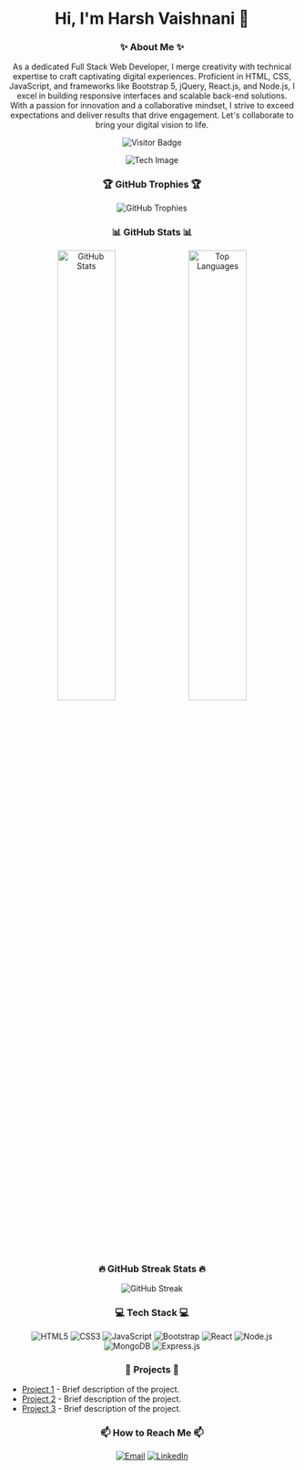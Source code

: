 <h1 align="center"> Hi, I'm Harsh Vaishnani 👋</h1>

<!--
**Harsh-Vaishnani/Harsh-Vaishnani** is a ✨ _special_ ✨ repository because its `README.md` (this file) appears on your GitHub profile.
-->

<h3 align="center">✨ About Me ✨</h3>
<p align="center">
    As a dedicated Full Stack Web Developer, I merge creativity with technical expertise to craft captivating digital experiences. Proficient in HTML, CSS, JavaScript, and frameworks like Bootstrap 5, jQuery, React.js, and Node.js, I excel in building responsive interfaces and scalable back-end solutions. With a passion for innovation and a collaborative mindset, I strive to exceed expectations and deliver results that drive engagement. Let's collaborate to bring your digital vision to life.
</p>

<p align="center">
    <img src="https://komarev.com/ghpvc/?username=Harsh-Vaishnani&color=blue&style=flat-square" alt="Visitor Badge" />
</p>

<div align="center">
    <img src="https://r4.wallpaperflare.com/wallpaper/435/542/549/javascript-google-node-js-html-microsoft-visual-studio-hd-wallpaper-37820829361743c78ebe5d791ed75946.jpg" alt="Tech Image" />
</div>

<h3 align="center">🏆 GitHub Trophies 🏆</h3>
<p align="center">
    <img src="https://github-profile-trophy.vercel.app/?username=Harsh-Vaishnani&theme=noctis_minimus" alt="GitHub Trophies" />
</p>

<h3 align="center">📊 GitHub Stats 📊</h3>
<div align="center">
    <img src="https://github-readme-stats.vercel.app/api?username=Harsh-Vaishnani&show_icons=true&theme=noctis_minimus" alt="GitHub Stats" width="45%" />
    <img src="https://github-readme-stats.vercel.app/api/top-langs/?username=Harsh-Vaishnani&layout=compact&theme=noctis_minimus" alt="Top Languages" width="45%" />
</div>

<h3 align="center">🔥 GitHub Streak Stats 🔥</h3>
<p align="center">
    <img src="https://github-readme-streak-stats.herokuapp.com/?user=Harsh-Vaishnani&theme=noctis_minimus" alt="GitHub Streak" />
</p>

<h3 align="center">💻 Tech Stack 💻</h3>
   <p align="center">
    <img src="https://img.shields.io/badge/HTML5-E34F26?style=for-the-badge&logo=html5&logoColor=white" alt="HTML5" />
    <img src="https://img.shields.io/badge/CSS3-1572B6?style=for-the-badge&logo=css3&logoColor=white" alt="CSS3" />
    <img src="https://img.shields.io/badge/JavaScript-F7DF1E?style=for-the-badge&logo=javascript&logoColor=black" alt="JavaScript" />
    <img src="https://img.shields.io/badge/Bootstrap-563D7C?style=for-the-badge&logo=bootstrap&logoColor=white" alt="Bootstrap" />
    <img src="https://img.shields.io/badge/React-20232A?style=for-the-badge&logo=react&logoColor=61DAFB" alt="React" />
    <img src="https://img.shields.io/badge/Node.js-339933?style=for-the-badge&logo=nodedotjs&logoColor=white" alt="Node.js" />
    <img src="https://img.shields.io/badge/MongoDB-4EA94B?style=for-the-badge&logo=mongodb&logoColor=white" alt="MongoDB" />
    <img src="https://img.shields.io/badge/Express.js-000000?style=for-the-badge&logo=express&logoColor=white" alt="Express.js" />
</p>

<h3 align="center">📂 Projects 📂</h3>
<ul>
    <li><a href="https://github.com/Harsh-Vaishnani/Project1">Project 1</a> - Brief description of the project.</li>
    <li><a href="https://github.com/Harsh-Vaishnani/Project2">Project 2</a> - Brief description of the project.</li>
    <li><a href="https://github.com/Harsh-Vaishnani/Project3">Project 3</a> - Brief description of the project.</li>
</ul>

<h3 align="center">📫 How to Reach Me 📫</h3>

<p align="center">
<a href="mailto:vaishnaniharsh8@gmail.com"><img src="https://img.shields.io/badge/Email-D14836?style=for-the-badge&logo=gmail&logoColor=white" alt="Email" /></a>
<a href="https://www.linkedin.com/in/harsh-vaishnani-23138a200"/><img src="https://img.shields.io/badge/LinkedIn-0077B5?style=for-the-badge&logo=linkedin&logoColor=white" alt="LinkedIn" /></a>
</p>
